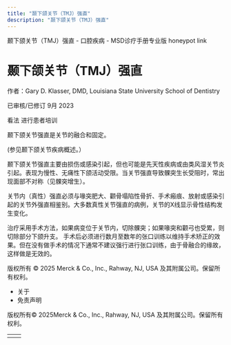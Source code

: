 ```yaml
---
title: "颞下颌关节（TMJ）强直"
description: "颞下颌关节（TMJ）强直"
---
```


﻿颞下颌关节（TMJ）强直 - 口腔疾病 - MSD诊疗手册专业版 honeypot link

# 颞下颌关节（TMJ）强直

作者：Gary D. Klasser, DMD, Louisiana State University School of Dentistry

已审核/已修订 9月 2023

看法 进行患者培训

颞下颌关节强直是关节的融合和固定。

(参见颞下颌关节疾病概述。）

颞下颌关节强直主要由损伤或感染引起，但也可能是先天性疾病或由类风湿关节炎引起。表现为慢性、无痛性下颌活动受限。当关节强直导致髁突生长受阻时，常出现面部不对称（见髁突增生）。

关节内（真性）强直必须与喙突肥大、颧骨塌陷性骨折、手术瘢痕、放射或感染引起的关节外强直相鉴别。大多数真性关节强直的病例，关节的X线显示骨性结构发生变化。

治疗采用手术方法，如果病变位于关节内，切除髁突；如果喙突和颧弓也受累，则切除部分下颌升支。 手术后必须进行数月至数年的张口训练以维持手术矫正的效果。但在没有做手术的情况下通常不建议强行进行张口训练，由于骨融合的缘故，这样做是无效的。



版权所有 © 2025
Merck & Co., Inc., Rahway, NJ, USA 及其附属公司。保留所有权利。

- 关于
- 免责声明

版权所有© 2025Merck & Co., Inc., Rahway, NJ, USA 及其附属公司。保留所有权利。

|     |     |
| --- | --- |
|  |  |
